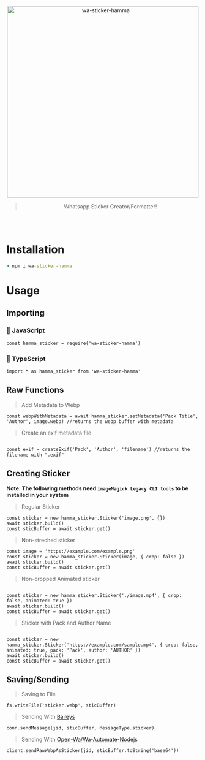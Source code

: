 <div align="center">
<img src="https://i.ibb.co/q1HJvWk/logo-4.png" alt="wa-sticker-hamma" width="500" />

> Whatsapp Sticker Creator/Formatter!
> 
>
</div><br/>
<br/>

# Installation
```cmd
> npm i wa-sticker-hamma
```

# Usage

## Importing

### 💜 JavaScript
```JS
const hamma_sticker = require('wa-sticker-hamma')
```
### 💜 TypeScript
```TS 
import * as hamma_sticker from 'wa-sticker-hamma'
```


## Raw Functions

> Add Metadata to Webp 

```JS
const webpWithMetadata = await hamma_sticker.setMetadata('Pack Title', 'Author', image.webp) //returns the webp buffer with metadata
```

> Create an exif metadata file
```TS

const exif = createExif('Pack', 'Author', 'filename') //returns the filename with ".exif"
```


## Creating Sticker 
**Note: The following methods need `imageMagick Legacy CLI tools` to be installed in your system**

> Regular Sticker

```JS
const sticker = new hamma_sticker.Sticker('image.png', {})
await sticker.build()
const sticBuffer = await sticker.get()

```

> Non-streched sticker 

```JS
const image = 'https://example.com/example.png' 
const sticker = new hamma_sticker.Sticker(image, { crop: false })
await sticker.build()
const sticBuffer = await sticker.get()

```

> Non-cropped Animated sticker 
```JS

const sticker = new hamma_sticker.Sticker('./image.mp4', { crop: false, animated: true })
await sticker.build()
const sticBuffer = await sticker.get()

```
> Sticker with Pack and Author Name

```JS

const sticker = new hamma_sticker.Sticker('https://example.com/sample.mp4', { crop: false, animated: true, pack: 'Pack', author: 'AUTHOR' })
await sticker.build()
const sticBuffer = await sticker.get()
```

##  Saving/Sending

> Saving to File
```JS
fs.writeFile('sticker.webp', sticBuffer)
```
> Sending With [Baileys](https://github.com/adiwajshing/baileys)
```JS
conn.sendMessage(jid, sticBuffer, MessageType.sticker)
```
> Sending With [Open-Wa/Wa-Automate-Nodejs](https://github.com/open-wa/wa-automate-nodejs)

```JS 
client.sendRawWebpAsSticker(jid, sticBuffer.toString('base64'))
```



